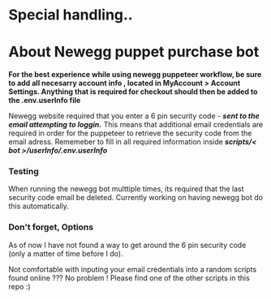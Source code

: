 # Special handling..
# About Newegg puppet purchase bot

__For the best experience while using newegg puppeteer workflow, be sure to add all necesarry account info , located in MyAccount > Account Settings. Anything that is required for checkout should then be added to the .env.userInfo file__

Newegg website required that you enter a 6 pin security code - ***sent to the email attempting to loggin.*** 
This means that additional email credentials are required in order for the puppeteer to retrieve the security code from the email adress.
Rememeber to fill in all required information inside _**scripts/< bot >/userInfo/.env.userInfo**_ 

### Testing

When running the newegg bot multtiple times, its required that the last security code email be deleted. Currently working on having newegg bot do this automatically. 

### Don't forget, Options

As of now I have not found a way to get around the 6 pin security code (only a matter of time before I do).

Not comfortable with inputing your email credentials into a random scripts found online ??? No problem ! Please find one of the other scripts in this repo :)